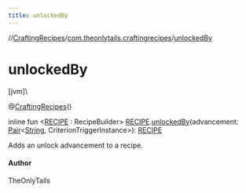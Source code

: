 ```yaml
---
title: unlockedBy
---
```

//[CraftingRecipes](../../index.html)/[com.theonlytails.craftingrecipes](index.html)/[unlockedBy](unlocked-by.html)



# unlockedBy



[jvm]\




@[CraftingRecipes](-crafting-recipes/index.html)()



inline fun <[RECIPE](unlocked-by.html) : RecipeBuilder> [RECIPE](unlocked-by.html).[unlockedBy](unlocked-by.html)(advancement: [Pair](https://kotlinlang.org/api/latest/jvm/stdlib/kotlin/-pair/index.html)<[String](https://kotlinlang.org/api/latest/jvm/stdlib/kotlin/-string/index.html), CriterionTriggerInstance>): [RECIPE](unlocked-by.html)



Adds an unlock advancement to a recipe.



#### Author



TheOnlyTails




